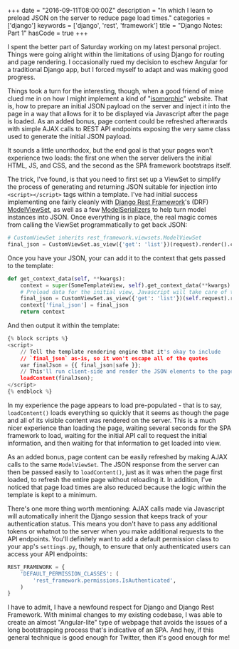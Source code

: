 +++
date = "2016-09-11T08:00:00Z"
description = "In which I learn to preload JSON on the server to reduce page load times."
categories = ['django']
keywords = ['django', 'rest', 'framework']
title = "Django Notes: Part 1"
hasCode = true
+++

I spent the better part of Saturday working on my latest personal project. Things were going alright within the limitations of using Django for routing and page rendering. I occasionally rued my decision to eschew Angular for a traditional Django app, but I forced myself to adapt and was making good progress.

Things took a turn for the interesting, though, when a good friend of mine clued me in on how I might implement a kind of "[isomorphic](http://isomorphic.net/)" website. That is, how to prepare an initial JSON payload on the server and inject it into the page in a way that allows for it to be displayed via Javascript after the page is loaded. As an added bonus, page content could be refreshed afterwards with simple AJAX calls to REST API endpoints exposing the very same class used to generate the initial JSON payload.

It sounds a little unorthodox, but the end goal is that your pages won't experience two loads: the first one when the server delivers the initial HTML, JS, and CSS, and the second as the SPA framework bootstraps itself.

The trick, I've found, is that you need to first set up a ViewSet to simplify the process of generating and returning JSON suitable for injection into `<script></script>` tags within a template. I've had initial success implementing one fairly cleanly with [Django Rest Framework](http://www.django-rest-framework.org/)'s (DRF) [ModelViewSet](http://www.django-rest-framework.org/api-guide/viewsets/#modelviewset), as well as a few [ModelSerializers](http://www.django-rest-framework.org/api-guide/serializers/#modelserializer) to help turn model instances into JSON. Once everything is in place, the real magic comes from calling the ViewSet programmatically to get back JSON:

```py
# CustomViewSet inherits rest_framework.viewsets.ModelViewSet
final_json = CustomViewSet.as_view({'get': 'list'})(request).render().content
```

Once you have your JSON, your can add it to the context that gets passed to the template:

```py
def get_context_data(self, **kwargs):
    context = super(SomeTemplateView, self).get_context_data(**kwargs)
    # Preload data for the initial view, Javascript will take care of the rest
    final_json = CustomViewSet.as_view({'get': 'list'})(self.request).render().content
    context['final_json'] = final_json
    return context
```

And then output it within the template:

```py
{% block scripts %}
<script>
    // Tell the template rendering engine that it's okay to include
    // `final_json` as-is, so it won't escape all of the quotes
    var finalJson = {{ final_json|safe }};
    // This'll run client-side and render the JSON elements to the page
    loadContent(finalJson);
</script>
{% endblock %}
```

In my experience the page appears to load pre-populated - that is to say, `loadContent()` loads everything so quickly that it seems as though the page and all of its visible content was rendered on the server. This is a much nicer experience than loading the page, waiting several seconds for the SPA framework to load, waiting for the initial API call to request the initial information, and then waiting for that information to get loaded into view.

As an added bonus, page content can be easily refreshed by making AJAX calls to the same `ModelViewSet`. The JSON response from the server can then be passed easily to `loadContent()`, just as it was when the page first loaded, to refresh the entire page without reloading it. In addition, I've noticed that page load times are also reduced because the logic within the template is kept to a minimum.

There's one more thing worth mentioning: AJAX calls made via Javascript will automatically inherit the Django session that keeps track of your authentication status. This means you don't have to pass any additional tokens or whatnot to the server when you make additional requests to the API endpoints. You'll definitely want to add a default permission class to your app's `settings.py`, though, to ensure that only authenticated users can access your API endpoints:

```py
REST_FRAMEWORK = {
    'DEFAULT_PERMISSION_CLASSES': (
        'rest_framework.permissions.IsAuthenticated',
    )
}
```

I have to admit, I have a newfound respect for Django and Django Rest Framework. With minimal changes to my existing codebase, I was able to create an almost "Angular-lite" type of webpage that avoids the issues of a long bootstrapping process that's indicative of an SPA. And hey, if this general technique is good enough for Twitter, then it's good enough for me!
